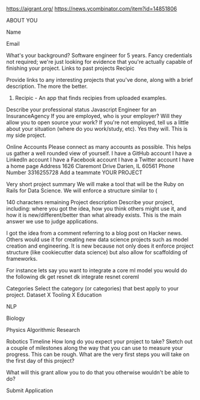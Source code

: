 https://aigrant.org/
https://news.ycombinator.com/item?id=14851806


ABOUT YOU

Name

Email

What's your background?
Software engineer for 5 years.
Fancy credentials not required; we're just looking for evidence that you're actually capable of finishing your project. 
Links to past projects
Recipic


Provide links to any interesting projects that you've done, along with a brief description. The more the better. 
1. Recipic - An app that finds recipies from uploaded examples.

Describe your professional status
Javascript Engineer for an InsuranceAgency
If you are employed, who is your employer? Will they allow you to open source your work? If you're not employed, tell us a little about your situation (where do you work/study, etc). 
Yes they will. This is my side project.

Online Accounts
Please connect as many accounts as possible. This helps us gather a well rounded view of yourself.
I have a GitHub account
I have a LinkedIn account
I have a Facebook account
I have a Twitter account
I have a home page
Address
1626 Claremont Drive
Darien, IL 60561
Phone Number
3316255728
Add a teammate
YOUR PROJECT

Very short project summary
We will make a tool that will be the Ruby on Rails for Data Science. We will enforce a structure similar to (

140 characters remaining
Project description
Describe your project, including: where you got the idea, how you think others might use it, and how it is new/different/better than what already exists. This is the main answer we use to judge applications. 

I got the idea from a comment referring to a blog post on Hacker news. Others would use it for creating new data science projects such as model creation and engineering. It is new because not only does it enforce project structure (like cookiecutter data science) but also allow for scaffolding of frameworks.

For instance lets say you want to integrate a core ml model
you would do the following
dk get resnet
dk integrate resnet coreml

Categories
Select the category (or categories) that best apply to your project.
Dataset
 X
Tooling
 X
Education
 
NLP
 
Biology
 
Physics
Algorithmic Research
 
Robotics
Timeline
How long do you expect your project to take? Sketch out a couple of milestones along the way that you can use to measure your progress. This can be rough. 
What are the very first steps you will take on the first day of this project?

What will this grant allow you to do that you otherwise wouldn't be able to do?

Submit Application
